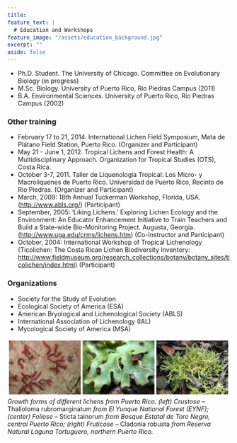 ```yaml
---
title:  
feature_text: |
  # Education and Workshops
feature_image: "/assets/education_background.jpg"
excerpt: ""
aside: false
---
```

 * Ph.D. Student. The University of Chicago. Committee on Evolutionary Biology (in progress)  
 * M.Sc. Biology. University of Puerto Rico, Río Piedras Campus (2011)
 * B.A. Environmental Sciences. University of Puerto Rico, Río Piedras Campus (2002)
   
   
### Other training  
 * February 17 to 21, 2014. International Lichen Field Symposium, Mata de Plátano Field Station, Puerto Rico. (Organizer and Participant)
 * May 21 - June 1, 2012. Tropical Lichens and Forest Health: A Multidisciplinary Approach. Organization for Tropical Studies (OTS), Costa Rica.
 * October 3-7, 2011. Taller de Liquenología Tropical: Los Micro- y Macroliquenes de Puerto Rico. Universidad de Puerto Rico, Recinto de Rio Piedras. (Organizer and Participant)
 * March, 2009: 18th Annual Tuckerman Workshop, Florida, USA. (http://www.abls.org/) (Participant)
 * September, 2005: ‘Liking Lichens.’ Exploring Lichen Ecology and the Environment: An Educator Enhancement Initiative to Train Teachers and Build a State-wide Bio-Monitoring Project. Augusta, Georgia. (http://www.uga.edu/crms/lichens.htm) (Co-Instructor and Participant)
 * October, 2004: International Workshop of Tropical Lichenology (Ticolichen: The Costa Rican Lichen Biodiversity Inventory: http://www.fieldmuseum.org/research_collections/botany/botany_sites/ticolichen/index.html) (Participant)
    
### Organizations  
 * Society for the Study of Evolution
 * Ecological Society of America (ESA)
 * American Bryological and Lichenological Society (ABLS)
 * International Association of Lichenology (IAL)
 * Mycological Society of America (MSA)


![education_footer](/assets/education_footer.png)
*Growth forms of different lichens from Puerto Rico. (left) Crustose –* Thalloloma rubromarginatum *from El Yunque National Forest (EYNF); (center) Foliose –* Sticta tainorum *from Bosque Estatal de Toro Negro, central Puerto Rico; (right) Fruticose –* Cladonia robusta *from Reserva Natural Laguna Tortuguero, northern Puerto Rico.*